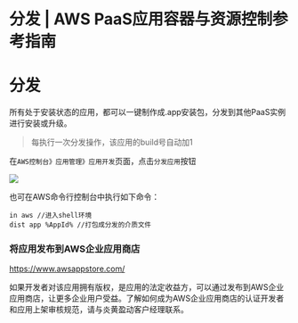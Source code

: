 # 分发 | AWS PaaS应用容器与资源控制参考指南

# 分发

所有处于安装状态的应用，都可以一键制作成.app安装包，分发到其他PaaS实例进行安装或升级。

> 每执行一次分发操作，该应用的build号自动加1

在`AWS控制台》应用管理》应用开发`页面，点击`分发应用`按钮

![](https://docs.awspaas.com/reference-guide/aws-paas-container-reference-guide/app_lifecycle/dist-1.png)

也可在AWS命令行控制台中执行如下命令：
    
    
    in aws //进入shell环境
    dist app %AppId% //打包成分发的介质文件
    

### 将应用发布到AWS企业应用商店

<https://www.awsappstore.com/>

如果开发者对该应用拥有版权，是应用的法定收益方，可以通过发布到AWS企业应用商店，让更多企业用户受益。了解如何成为AWS企业应用商店的认证开发者和应用上架审核规范，请与炎黄盈动客户经理联系。